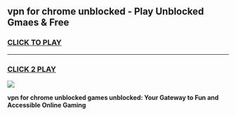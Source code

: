 
## vpn for chrome unblocked - Play Unblocked Gmaes & Free
<h3>
<a href="https://news.freeplayer.one?title=vpn_for_chrome_unblocked&ref=16F">CLICK TO PLAY</a></h3>
<hr>

<h3>
<a href="https://news.freeplayer.one?title=vpn_for_chrome_unblocked&ref=16F">CLICK 2 PLAY</a>
  
</h3>

<a href="https://news.freeplayer.one?title=vpn_for_chrome_unblocked&ref=16F/"><img src="https://clearcache.store/games.png"></a>


**vpn for chrome unblocked games unblocked: Your Gateway to Fun and Accessible Online Gaming**
